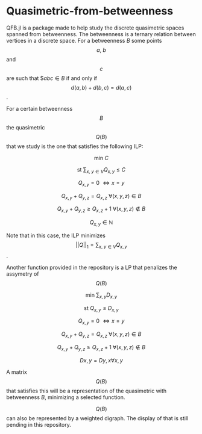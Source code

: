 # Quasimetric-from-betweenness
QFB.jl is a package made to help study the discrete quasimetric spaces spanned from betweenness. The betweenness is a ternary relation between vertices in a discrete space. For a betweenness $B$ some points $$a, \ b$$ and $$c$$ are such that $$abc \in B$ if and only if $$d(a,b) + d(b,c) = d(a,c)$$.

For a certain betweenness $$B$$ the quasimetric $$Q(B)$$ that we study is the one that satisfies the following ILP:

$$\text{min } C$$

$$\text{st } \sum_{x, \ y \in V} Q_{x,y} \leq C$$

$$Q_{x, y} = 0 \ \iff x = y$$

$$Q_{x, y} + Q_{y, z} = Q_{x, z} \ \forall (x,y,z) \in B $$

$$Q_{x, y} + Q_{y, z} \geq Q_{x, z} + 1 \ \forall (x,y,z) \notin B $$ 

$$Q_{x,y} \in \mathbb{N}$$

Note that in this case, the ILP minimizes $$||Q||_{1} = \sum_{x,\ y \in V}Q_{x,y}$$.

Another function provided in the repository is a LP that penalizes the assymetry of $$Q(B)$$

$$\text{min }\sum_{x,y}D_{x,y}$$

$$\text{st } Q_{x,y} \leq D_{x,y}$$

$$Q_{x, y} = 0 \ \iff x = y$$

$$Q_{x, y} + Q_{y, z} = Q_{x, z} \ \forall (x,y,z) \in B $$

$$Q_{x, y} + Q_{y, z} \geq Q_{x, z} + 1 \ \forall (x,y,z) \notin B $$ 

$$D{x,y} = D{y,x} \forall x, y$$

A matrix $$Q(B)$$ that satisfies this will be a representation of the quasimetric with betweenness $B$, minimizing a selected function.

$$Q(B)$$ can also be represented by a weighted digraph. The display of that is still pending in this repository.